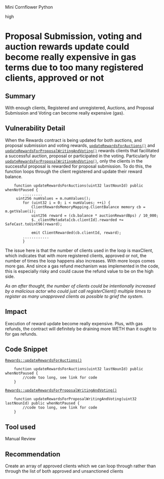 Mini Cornflower Python

high

# Proposal Submission, voting and auction rewards update could become really expensive in gas terms due to too many registered clients, approved or not

## Summary
With enough clients, Registered and unregistered, Auctions, and Proposal Submission and Voting can become really expensive (gas).

## Vulnerability Detail

When the Rewards contract is being updated for both auctions, and proposal submission and voting rewards, [`updateRewardsForAuctions()`](https://github.com/sherlock-audit/2024-03-nouns-dao-2/blob/main/nouns-monorepo/packages/nouns-contracts/contracts/client-incentives/Rewards.sol#L230C5-L279C6) and [`updateRewardsForProposalWritingAndVoting()`](https://github.com/sherlock-audit/2024-03-nouns-dao-2/blob/main/nouns-monorepo/packages/nouns-contracts/contracts/client-incentives/Rewards.sol#L307C1-L449C6) rewards clients that facilitated a successful auction, proposal or participated in the voting. Particularly for [`updateRewardsForProposalWritingAndVoting()`](https://github.com/sherlock-audit/2024-03-nouns-dao-2/blob/main/nouns-monorepo/packages/nouns-contracts/contracts/client-incentives/Rewards.sol#L307C1-L449C6), only the clients in the successful proposal is rewarded for proposal submission. To do this, the function loops through the client registered and update their reward balance.

```solidity
    function updateRewardsForAuctions(uint32 lastNounId) public whenNotPaused {
        .........
     uint256 numValues = m.numValues();
        for (uint32 i = 0; i < numValues; ++i) {
            ClientRewardsMemoryMapping.ClientBalance memory cb = m.getValue(i);
            uint256 reward = (cb.balance * auctionRewardBps) / 10_000;
            $._clientMetadata[cb.clientId].rewarded += SafeCast.toUint96(reward);

            emit ClientRewarded(cb.clientId, reward);
        ............
        }
```

The issue here is that the number of clients used in the loop is maxClient, which indicates that with more registered clients, approved or not, the number of times the loop happens also increases. With more loops comes more gas. And since a gas refund mechanism was implemented in the code, this is especially risky and could cause the refund value to be on the high side.

_As an after thought, the number of clients could be intentionally increased by a malicious actor who could just call registerClient() multiple times to register as many unapproved clients as possible to grief the system._

## Impact

Execution of reward update become really expensive. Plus, with gas refunds, the contract will definitely be draining more WETH than it ought to for gas refunds.

## Code Snippet
[`Rewards::updateRewardsForAuctions()`](https://github.com/sherlock-audit/2024-03-nouns-dao-2/blob/main/nouns-monorepo/packages/nouns-contracts/contracts/client-incentives/Rewards.sol#L230C5-L279C6)
```solidity
    function updateRewardsForAuctions(uint32 lastNounId) public whenNotPaused {
        //code too long, see link for code
    }
```

[`Rewards::updateRewardsForProposalWritingAndVoting()`](https://github.com/sherlock-audit/2024-03-nouns-dao-2/blob/main/nouns-monorepo/packages/nouns-contracts/contracts/client-incentives/Rewards.sol#L307C1-L449C6)
```solidity
    function updateRewardsForProposalWritingAndVoting(uint32 lastNounId) public whenNotPaused {
        //code too long, see link for code
    }
```

## Tool used

Manual Review

## Recommendation
Create an array of approved clients which we can loop through rather than through the list of both approved and unsanctioned clients